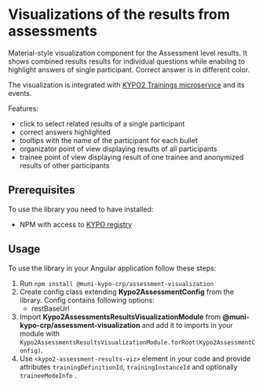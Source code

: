 # Visualizations of the results from assessments

Material-style visualization component for the Assessment level results. It shows combined
results results for individual questions while enabilng to highlight answers of single
participant.
Correct answer is in different color.

The visualization is integrated with [KYPO2 Trainings microservice](https://gitlab.ics.muni.cz/kypo2/services-and-portlets/kypo2-training) and its events.

Features:

- click to select related results of a single participant
- correct answers highlighted
- tooltips with the name of the participant for each bullet
- organizator point of view displaying results of all participants
- trainee point of view displaying result of one trainee and anonymized results of other participants

## Prerequisites

To use the library you need to have installed:

- NPM with access to [KYPO registry](https://projects.ics.muni.cz/projects/kbase/knowledgebase/articles/153)

## Usage

To use the library in your Angular application follow these steps:

1. Run `npm install @muni-kypo-crp/assessment-visualization`
2. Create config class extending **Kypo2AssessmentConfig** from the library. Config contains following options:
   - restBaseUrl
3. Import **Kypo2AssessmentsResultsVisualizationModule** from **@muni-kypo-crp/assessment-visualization** and add it to imports in your module with `Kypo2AssessmentsResultsVisualizationModule.forRoot(Kypo2AssessmentConfig)`.
4. Use `<kypo2-assessment-results-viz>` element in your code and provide attributes `trainingDefinitionId`, `trainingInstanceId` and optionally `traineeModeInfo` .
